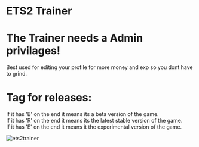 # ETS2 Trainer
# The Trainer needs a Admin privilages!

Best used for editing your profile for more money and exp so you dont have to grind.

# Tag for releases: 
If it has 'B' on the end it means its a beta version of the game. <br />
If it has 'R' on the end it means its the latest stable version of the game. <br />
If it has 'E' on the end it means it the experimental version of the game.

![ets2trainer](https://i.imgur.com/Ps5lCiq.png)